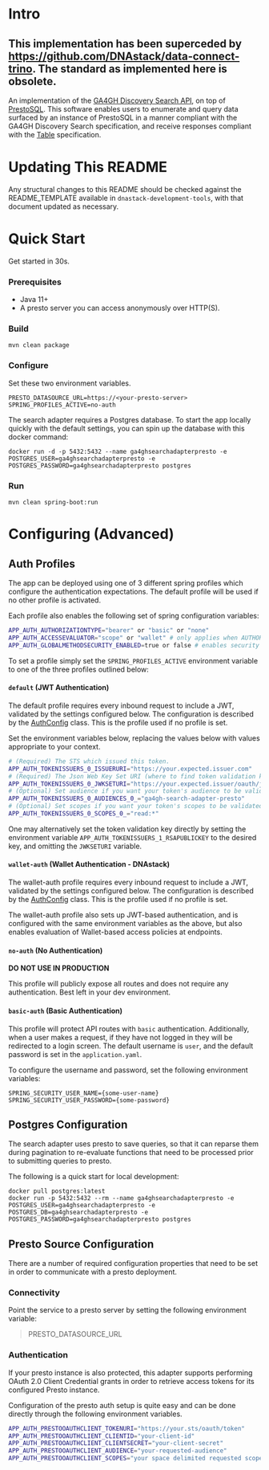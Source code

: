 # Intro

## This implementation has been superceded by https://github.com/DNAstack/data-connect-trino. The standard as implemented here is obsolete.

An implementation of the [GA4GH Discovery Search API](https://github.com/ga4gh-discovery/ga4gh-discovery-search), on top of
[PrestoSQL](https://prestosql.io). This software enables users to enumerate and query data surfaced by an instance of PrestoSQL
in a manner compliant with the GA4GH Discovery Search specification, and receive responses compliant with the 
[Table](https://github.com/ga4gh-discovery/ga4gh-discovery-search/blob/develop/TABLE.md) specification.  

# Updating This README

Any structural changes to this README should be checked against the README_TEMPLATE available in `dnastack-development-tools`, with that document updated as necessary.

# Quick Start
Get started in 30s.
### Prerequisites
- Java 11+
- A presto server you can access anonymously over HTTP(S).

### Build

```
mvn clean package
```

### Configure
 
Set these two environment variables.
```$xslt
PRESTO_DATASOURCE_URL=https://<your-presto-server>
SPRING_PROFILES_ACTIVE=no-auth
```

The search adapter requires a Postgres database. To start the app locally quickly with the default settings, you can 
spin up the database with this docker command:
```
docker run -d -p 5432:5432 --name ga4ghsearchadapterpresto -e POSTGRES_USER=ga4ghsearchadapterpresto -e POSTGRES_PASSWORD=ga4ghsearchadapterpresto postgres
```

### Run
```$xslt
mvn clean spring-boot:run
```

# Configuring (Advanced)

## Auth Profiles

The app can be deployed using one of 3 different spring profiles which configure the authentication expectations. The default profile
will be used if no other profile is activated. 

Each profile also enables the following set of spring configuration variables:

```bash
APP_AUTH_AUTHORIZATIONTYPE="bearer" or "basic" or "none"
APP_AUTH_ACCESSEVALUATOR="scope" or "wallet" # only applies when AUTHORIZATIONTYPE=bearer
APP_AUTH_GLOBALMETHODSECURITY_ENABLED=true or false # enables security annotations on REST endpoints 
```

To set a profile simply set the `SPRING_PROFILES_ACTIVE` environment variable 
to one of the three profiles outlined below:

#### `default` (JWT Authentication)

The default profile requires every inbound request to include a JWT, validated by the settings configured below.
The configuration is described by the [AuthConfig](src/main/java/org/ga4gh/discovery/search/security/AuthConfig.java)
class. This is the profile used if no profile is set.

Set the environment variables below, replacing the values below with values appropriate to your context. 

```bash
# (Required) The STS which issued this token.
APP_AUTH_TOKENISSUERS_0_ISSUERURI="https://your.expected.issuer.com"
# (Required) The Json Web Key Set URI (where to find token validation keys)
APP_AUTH_TOKENISSUERS_0_JWKSETURI="https://your.expected.issuer/oauth/jwks"
# (Optional) Set audience if you want your token's audience to be validated.
APP_AUTH_TOKENISSUERS_0_AUDIENCES_0_="ga4gh-search-adapter-presto"
# (Optional) Set scopes if you want your token's scopes to be validated. Set multiple with _SCOPES_1_, SCOPES_2_...
APP_AUTH_TOKENISSUERS_0_SCOPES_0_="read:*"
```

One may alternatively set the token validation key directly by setting the environment variable `APP_AUTH_TOKENISSUERS_1_RSAPUBLICKEY` to the desired key,
and omitting the `JWKSETURI` variable.

#### `wallet-auth` (Wallet Authentication - DNAstack)

The wallet-auth profile requires every inbound request to include a JWT, validated by the settings configured below.
The configuration is described by the [AuthConfig](src/main/java/org/ga4gh/discovery/search/security/AuthConfig.java)
class. This is the profile used if no profile is set.

The wallet-auth profile also sets up JWT-based authentication, and is configured with the same environment variables as the above, but also enables evaluation of Wallet-based access policies at endpoints.

#### `no-auth` (No Authentication)
**DO NOT USE IN PRODUCTION**

This profile will publicly expose all routes and does not require any authentication. Best left in your dev environment.

#### `basic-auth` (Basic Authentication)

This profile will protect API routes with `basic` authentication. Additionally, when a user makes a request, if they have
not logged in they will be redirected to a login screen. The default username is `user`, and the default password is set in
the `application.yaml`.

To configure the username and password, set the following environment variables:

```
SPRING_SECURITY_USER_NAME={some-user-name}
SPRING_SECURITY_USER_PASSWORD={some-password}
```

## Postgres Configuration
The search adapter uses presto to save queries, so that it can reparse them during pagination to re-evaluate functions
that need to be processed prior to submitting queries to presto.

The following is a quick start for local development:
```
docker pull postgres:latest
docker run -p 5432:5432 --rm --name ga4ghsearchadapterpresto -e POSTGRES_USER=ga4ghsearchadapterpresto -e POSTGRES_DB=ga4ghsearchadapterpresto -e POSTGRES_PASSWORD=ga4ghsearchadapterpresto postgres
``` 
## Presto Source Configuration

There are a number of required configuration properties that need to be set in order to communicate with a presto deployment. 
### Connectivity
Point the service to a presto server by setting the following environment variable:
>PRESTO_DATASOURCE_URL
### Authentication
If your presto instance is also protected, this adapter supports performing OAuth 2.0 Client Credential grants in order 
to retrieve access tokens for its configured Presto instance.

Configuration of the presto auth setup is quite easy and can be done directly through the following environment variables.

```bash
APP_AUTH_PRESTOOAUTHCLIENT_TOKENURI="https://your.sts/oauth/token"
APP_AUTH_PRESTOOAUTHCLIENT_CLIENTID="your-client-id"
APP_AUTH_PRESTOOAUTHCLIENT_CLIENTSECRET="your-client-secret"
APP_AUTH_PRESTOOAUTHCLIENT_AUDIENCE="your-requested-audience"
APP_AUTH_PRESTOOAUTHCLIENT_SCOPES="your space delimited requested scopes"
```

